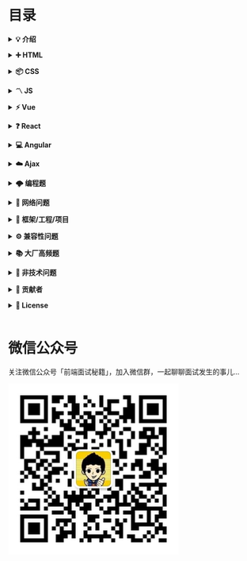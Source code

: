 # 目录

<b><details><summary>💡 介绍</summary></b>

1、本仓库是面向 <b>web 前端开发者</b> 准备面试使用；知识在于积累，切勿刷题作面霸！

2、建议阅读

- [写给前端面试者](https://github.com/amfe/article/issues/5)

🙏 仓库将持续更新，如有内容错误或改进意见，欢迎 issue 或 pr。

</details>

<b><details><summary>➕ HTML</summary></b>

- [详情](./content/HTML.md)

</details>

<b><details><summary>📦 CSS</summary></b>

- [详情](./content/CSS.md)

</details>

<b><details><summary>〽️ JS</summary></b>

- [js 基础](./content/js/js.md)
- [es6](./content/js/es6.md)
- [jquery](./content/js/jquery.md)
- [node](./content/js/node.md)

</details>

<b><details><summary>⚡️ Vue</summary></b>

- [vue-cli](./content/vue/vue-cli.md)
- [vue.js](./content/vue/vue.md)
- [vue-router](./content/vue/vue-router.md)
- [vuex](./content/vue/vuex.md)
- [MVVM 设计模式](./content/vue/MVVM.md)

</details>

<b><details><summary>❓ React</summary></b>

- [详情](./content/React.md)

</details>

<b><details><summary>💻 Angular</summary></b>

- [详情](./content/Angular.md)

</details>

<b><details><summary>☁️ Ajax</summary></b>

- [详情](./content/Ajax.md)

</details>

<b><details><summary>🌩 编程题</summary></b>

- [js 基础](./content/编程题/js.md)
- [js 原型](./content/编程题/prototype.md)
- [es6](./content/编程题/es6.md)
- [变量提升](./content/编程题/变量提升.md)

</details>

<b><details><summary>💾 网络问题</summary></b>

- [详情](./content/网络问题.md)

</details>

<b><details><summary>📏 框架/工程/项目</summary></b>

- [详情](./content/框架工程项目.md)

</details>

<b><details><summary>⚙️ 兼容性问题</summary></b>

- [详情](./content/兼容性问题.md)

</details>

<b><details><summary>📚 大厂高频题</summary></b>

- [详情](./content/大厂高频题.md)

</details>

<b><details><summary>🔱 非技术问题</summary></b>

- [常问的非技术问题](./content/非技术问题/非技术问题.md)
- [面试技巧及注意事项](./content/非技术问题/面试技巧及注意事项.md)

</details>

<b><details><summary>👬 贡献者</summary></b>

- 作者-[qiilee](https://blog.csdn.net/qq_34543438/article/category/6943844)<br/>
- 简书-[面试问题答案综合版(web)](https://www.jianshu.com/p/bc764e15d2a8)
- Github-[Advanced-Frontend/Daily-Interview-Question](https://github.com/Advanced-Frontend/Daily-Interview-Question)

</details>

<b><details><summary>📜 License</summary></b>

本仓库遵循 [MIT 协议](LICENSE)，转载请注明出处。

</details>

<br/>

# 微信公众号

关注微信公众号「前端面试秘籍」，加入微信群，一起聊聊面试发生的事儿...

![qrcode_001](./images/qrcode_001.jpg)
